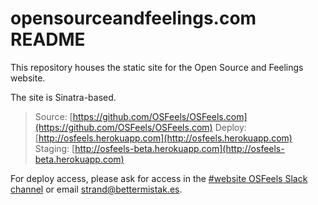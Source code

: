 # opensourceandfeelings.com README

This repository houses the static site for the Open Source and Feelings website.

The site is Sinatra-based.

> Source: [https://github.com/OSFeels/OSFeels.com](https://github.com/OSFeels/OSFeels.com)
> Deploy: [http://osfeels.herokuapp.com](http://osfeels.herokuapp.com)
> Staging: [http://osfeels-beta.herokuapp.com](http://osfeels-beta.herokuapp.com)

For deploy access, please ask for access in the [#website OSFeels Slack channel](https://osfeels.slack.com/messages/website) or  email strand@bettermistak.es.

